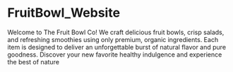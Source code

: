 # FruitBowl_Website
Welcome to The Fruit Bowl Co! We craft delicious fruit bowls, crisp salads, and refreshing smoothies using only premium, organic ingredients. Each item is designed to deliver an unforgettable burst of natural flavor and pure goodness. Discover your new favorite healthy indulgence and experience the best of nature
